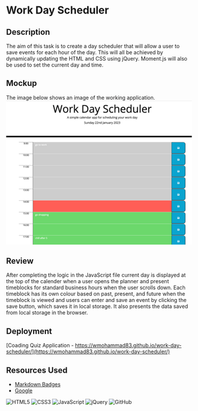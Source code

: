 # Work Day Scheduler

## Description
The aim of this task is to create a day scheduler that will allow a user to save events for each hour of the day. This will all be achieved by dynamically updating the HTML and CSS using jQuery. Moment.js will also be used to set the current day and time. 


## Mockup
The image below shows an image of the working application.
![The image below shows an image of the working application.](./assets/images/scheduler.png)

## Review
After completing the logic in the JavaScript file current day is displayed at the top of the calender when a user opens the planner and present timeblocks for standard business hours when the user scrolls down. Each timeblock has its own colour based on past, present, and future when the timeblock is viewed and users can enter and save an event by clicking the save button, which saves it in local storage. It also presents the data saved from local storage in the browser.


## Deployment

[Coading Quiz Application - https://wmohammad83.github.io/work-day-scheduler/](https://wmohammad83.github.io/work-day-scheduler/)

## Resources Used

- [Markdown Badges](https://github.com/Ileriayo/markdown-badges)
- [Google](https://www.google.co.uk)

![HTML5](https://img.shields.io/badge/html5-%23E34F26.svg?style=for-the-badge&logo=html5&logoColor=white)
![CSS3](https://img.shields.io/badge/css3-%231572B6.svg?style=for-the-badge&logo=css3&logoColor=white)
![JavaScript](https://img.shields.io/badge/javascript-%23323330.svg?style=for-the-badge&logo=javascript&logoColor=%23F7DF1E)
![jQuery](https://img.shields.io/badge/jquery-%230769AD.svg?style=for-the-badge&logo=jquery&logoColor=white)
![GitHub](https://img.shields.io/badge/github-%23121011.svg?style=for-the-badge&logo=github&logoColor=white)
